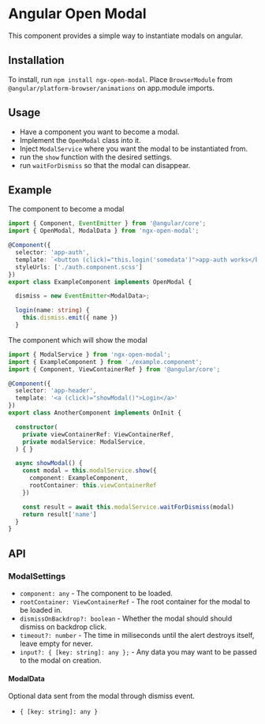 # Angular Open Modal

This component provides a simple way to instantiate modals on angular.

## Installation

To install, run `npm install ngx-open-modal`.
Place `BrowserModule` from `@angular/platform-browser/animations` on app.module imports.

## Usage

- Have a component you want to become a modal.
- Implement the `OpenModal` class into it.
- Inject `ModalService` where you want the modal to be instantiated from.
- run the `show` function with the desired settings.
- run `waitForDismiss` so that the modal can disappear.

## Example
The component to become a modal
```ts
import { Component, EventEmitter } from '@angular/core';
import { OpenModal, ModalData } from 'ngx-open-modal';

@Component({
  selector: 'app-auth',
  template: `<button (click)="this.login('somedata')">app-auth works</button>`
  styleUrls: ['./auth.component.scss']
})
export class ExampleComponent implements OpenModal {

  dismiss = new EventEmitter<ModalData>;

  login(name: string) {
    this.dismiss.emit({ name })
  }
```

The component which will show the modal
```ts
import { ModalService } from 'ngx-open-modal';
import { ExampleComponent } from './example.component';
import { Component, ViewContainerRef } from '@angular/core';

@Component({
  selector: 'app-header',
  template: '<a (click)="showModal()">Login</a>'
})
export class AnotherComponent implements OnInit {

  constructor(
    private viewContainerRef: ViewContainerRef,
    private modalService: ModalService,
  ) { }

  async showModal() {
    const modal = this.modalService.show({
      component: ExampleComponent,
      rootContainer: this.viewContainerRef
    })

    const result = await this.modalService.waitForDismiss(modal)
    return result['name']
  }
}
```

## API

### ModalSettings
- `component: any` - The component to be loaded.
- `rootContainer: ViewContainerRef` - The root container for the modal to be loaded in.
- `dismissOnBackdrop?: boolean` - Whether the modal should should dismiss on backdrop click.
- `timeout?: number` - The time in miliseconds until the alert destroys itself, leave empty for never.
- `input?: { [key: string]: any };` - Any data you may want to be passed to the modal on creation.

#### ModalData
Optional data sent from the modal through dismiss event. 
- `{ [key: string]: any }`

